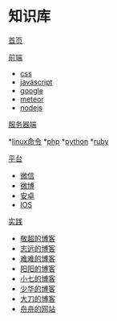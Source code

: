# 知识库

[首页](index.md)

[前端]()

  * [css](frontend/css.md)
  * [javascript](frontend/javascript.md)
  * [google](frontend/google.md)
  * [meteor](frontend/meteor.md)
  * [nodejs](frontend/nodejs.md)

[服务器端]()

  *[linux命令](server/linux.md)
  *[php]()
  *[python]()
  *[ruby]()

[平台]()

  * [微信](platform/wechat.md)
  * [微博]()
  * [安卓]()
  * [IOS]()

[实践]()

  * [敬超的博客](http://www.jingchaofang.com)
  * [志远的博客](http://vvwall.com)
  * [难难的博客](http://isunday.top)
  * [阳阳的博客](http://piu.pw)
  * [小七的博客](http://sevenskey.sinaapp.com)
  * [少华的博客](http://www.sharefood.space)
  * [大刀的博客](http://lzzone.top)
  * [舟舟的网站](http://www.csharpstudy.cn/)
